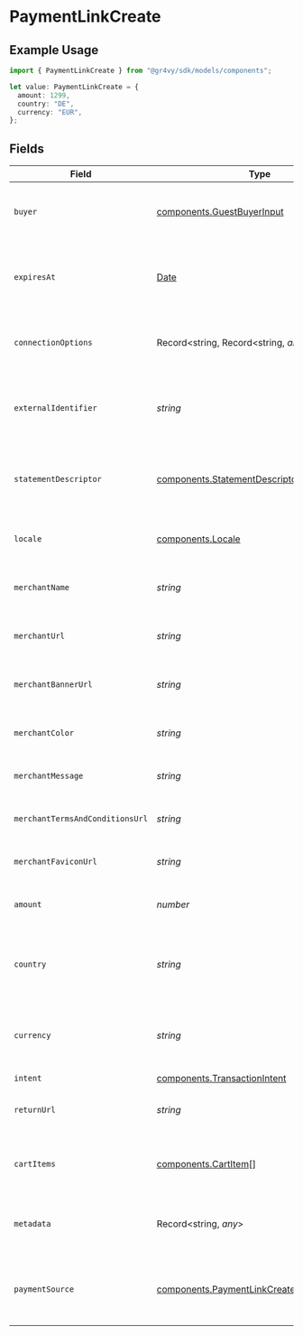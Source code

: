 # PaymentLinkCreate

## Example Usage

```typescript
import { PaymentLinkCreate } from "@gr4vy/sdk/models/components";

let value: PaymentLinkCreate = {
  amount: 1299,
  country: "DE",
  currency: "EUR",
};
```

## Fields

| Field                                                                                                  | Type                                                                                                   | Required                                                                                               | Description                                                                                            | Example                                                                                                |
| ------------------------------------------------------------------------------------------------------ | ------------------------------------------------------------------------------------------------------ | ------------------------------------------------------------------------------------------------------ | ------------------------------------------------------------------------------------------------------ | ------------------------------------------------------------------------------------------------------ |
| `buyer`                                                                                                | [components.GuestBuyerInput](../../models/components/guestbuyerinput.md)                               | :heavy_minus_sign:                                                                                     | The guest buyer for the payment link.                                                                  |                                                                                                        |
| `expiresAt`                                                                                            | [Date](https://developer.mozilla.org/en-US/docs/Web/JavaScript/Reference/Global_Objects/Date)          | :heavy_minus_sign:                                                                                     | The expiration date and time for the payment link.                                                     | 2024-06-01T00:00:00.000Z                                                                               |
| `connectionOptions`                                                                                    | Record<string, Record<string, *any*>>                                                                  | :heavy_minus_sign:                                                                                     | Connection options for the payment link.                                                               |                                                                                                        |
| `externalIdentifier`                                                                                   | *string*                                                                                               | :heavy_minus_sign:                                                                                     | The merchant reference for the payment link.                                                           | external-12345                                                                                         |
| `statementDescriptor`                                                                                  | [components.StatementDescriptor](../../models/components/statementdescriptor.md)                       | :heavy_minus_sign:                                                                                     | The statement descriptor for the payment link.                                                         |                                                                                                        |
| `locale`                                                                                               | [components.Locale](../../models/components/locale.md)                                                 | :heavy_minus_sign:                                                                                     | The locale for the payment link.                                                                       | en                                                                                                     |
| `merchantName`                                                                                         | *string*                                                                                               | :heavy_minus_sign:                                                                                     | The merchant's display name.                                                                           | ACME Inc.                                                                                              |
| `merchantUrl`                                                                                          | *string*                                                                                               | :heavy_minus_sign:                                                                                     | The merchant's website URL.                                                                            | https://merchant.example.com                                                                           |
| `merchantBannerUrl`                                                                                    | *string*                                                                                               | :heavy_minus_sign:                                                                                     | The merchant's banner image URL.                                                                       | https://merchant.example.com/banner.png                                                                |
| `merchantColor`                                                                                        | *string*                                                                                               | :heavy_minus_sign:                                                                                     | The merchant's brand color.                                                                            | #FF5733                                                                                                |
| `merchantMessage`                                                                                      | *string*                                                                                               | :heavy_minus_sign:                                                                                     | A message from the merchant.                                                                           | Thank you for your purchase!                                                                           |
| `merchantTermsAndConditionsUrl`                                                                        | *string*                                                                                               | :heavy_minus_sign:                                                                                     | URL to the merchant's terms and conditions.                                                            | https://merchant.example.com/terms                                                                     |
| `merchantFaviconUrl`                                                                                   | *string*                                                                                               | :heavy_minus_sign:                                                                                     | URL to the merchant's favicon.                                                                         | https://merchant.example.com/favicon.ico                                                               |
| `amount`                                                                                               | *number*                                                                                               | :heavy_check_mark:                                                                                     | The amount for the payment link.                                                                       | 1299                                                                                                   |
| `country`                                                                                              | *string*                                                                                               | :heavy_check_mark:                                                                                     | The country code for the payment link.                                                                 | DE                                                                                                     |
| `currency`                                                                                             | *string*                                                                                               | :heavy_check_mark:                                                                                     | The currency code for the payment link.                                                                | EUR                                                                                                    |
| `intent`                                                                                               | [components.TransactionIntent](../../models/components/transactionintent.md)                           | :heavy_minus_sign:                                                                                     | N/A                                                                                                    |                                                                                                        |
| `returnUrl`                                                                                            | *string*                                                                                               | :heavy_minus_sign:                                                                                     | The return URL after payment completion.                                                               | https://merchant.example.com/return                                                                    |
| `cartItems`                                                                                            | [components.CartItem](../../models/components/cartitem.md)[]                                           | :heavy_minus_sign:                                                                                     | The cart items for the payment link.                                                                   |                                                                                                        |
| `metadata`                                                                                             | Record<string, *any*>                                                                                  | :heavy_minus_sign:                                                                                     | Arbitrary metadata for the payment link.                                                               | {<br/>"order_id": "ORD-12345"<br/>}                                                                    |
| `paymentSource`                                                                                        | [components.PaymentLinkCreatePaymentSource](../../models/components/paymentlinkcreatepaymentsource.md) | :heavy_minus_sign:                                                                                     | The payment source for the payment link.                                                               | ecommerce                                                                                              |